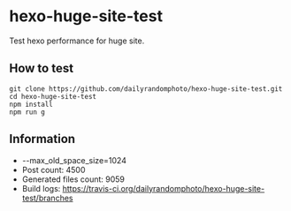 # hexo-huge-site-test
Test hexo performance for huge site.

## How to test

```
git clone https://github.com/dailyrandomphoto/hexo-huge-site-test.git
cd hexo-huge-site-test
npm install
npm run g
```

## Information

- --max_old_space_size=1024
- Post count: 4500
- Generated files count: 9059
- Build logs: https://travis-ci.org/dailyrandomphoto/hexo-huge-site-test/branches
